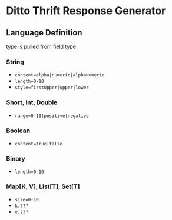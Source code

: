# Ditto Thrift Response Generator

## Language Definition

type is pulled from field type



### String
- `content=alpha|numeric|alphaNumeric`
- `length=0-10`
- `style=firstUpper|upper|lower`

### Short, Int, Double
- `range=0-10|positive|negative`

### Boolean
- `content=true|false`

### Binary
- `length=0-10`

### Map[K, V], List[T], Set[T]
- `size=0-10`
- `k.???`
- `v.???`
